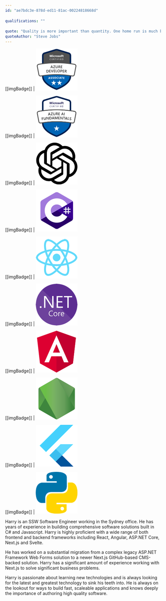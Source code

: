 ```yaml
---
id: "ae7bdc3e-878d-ed11-81ac-00224818668d"

qualifications: ""

quote: "Quality is more important than quantity. One home run is much better than two doubles."
quoteAuthor: "Steve Jobs"
---
```


[[imgBadge]]
| ![](../badges/Certification-microsoft-azure-developer-associate.png)

[[imgBadge]]
| ![](../badges/Certification-microsoft-azure-ai-fundamentals.png)

[[imgBadge]]
| ![](../badges/Developer-OpenAI.png)

[[imgBadge]]
| ![](../badges/Developer-c-sharp.png)

[[imgBadge]]
| ![](../badges/Developer-react.png)

[[imgBadge]]
| ![](../badges/Developer-dotnet-core.png)

[[imgBadge]]
| ![](../badges/Developer-angular.png)

[[imgBadge]]
| ![](../badges/Developer-node-js.png)

[[imgBadge]]
| ![](../badges/Developer-flutter.png)

[[imgBadge]]
| ![](../badges/Developer-python.png)


Harry is an SSW Software Engineer working in the Sydney office. He has years of experience in building comprehensive software solutions built in C# and Javascript. Harry is highly proficient with a wide range of both frontend and backend frameworks including React, Angular, ASP.NET Core, Next.js and Svelte.

He has worked on a substantial migration from a complex legacy ASP.NET Framework Web Forms solution to a newer Next.js GitHub-based CMS-backed solution. Harry has a significant amount of experience working with Next.js to solve significant business problems.   

Harry is passionate about learning new technologies and is always looking for the latest and greatest technology to sink his teeth into. He is always on the lookout for ways to build fast, scaleable applications and knows deeply the importance of authoring high quality software. 
